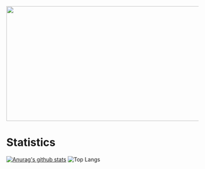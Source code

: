 <p align="center">
  <a href="https://www.gitanimals.org/en_US?utm_medium=image&utm_source=Yseek&utm_content=farm">
    <img
      src="https://render.gitanimals.org/farms/Yseek"
      width="600"
      height="300"
    />
  </a>
</p>


# Statistics

[![Anurag's github stats](https://github-readme-stats.vercel.app/api?username=Yseek)](https://github.com/anuraghazra/github-readme-stats)
![Top Langs](https://github-readme-stats.vercel.app/api/top-langs/?username=Yseek&layout=compact)

